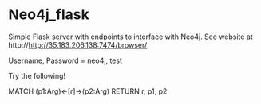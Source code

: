 # Neo4j_flask

Simple Flask server with endpoints to interface with Neo4j. See website at http://http://35.183.206.138:7474/browser/

Username, Password = neo4j, test

Try the following!

MATCH (p1:Arg)<-[r]->(p2:Arg) RETURN r, p1, p2
